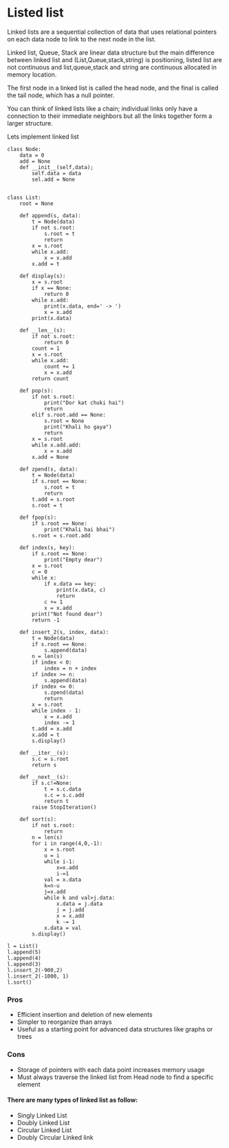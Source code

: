 
# Listed list 

Linked lists are a sequential collection of data that uses relational pointers on each data node to link to the next node in the list.

Linked list, Queue, Stack are linear data structure but the main difference between linked list and (List,Queue,stack,string) is positioning, listed list are not continuous and list,queue,stack and string are continuous allocated in memory location.

The first node in a linked list is called the head node, and the final is called the tail node, which has a null pointer.

You can think of linked lists like a chain; individual links only have a connection to their immediate neighbors but all the links together form a larger structure.


Lets implement linked list
```
class Node:
    data = 0
    add = None
    def __init__(self,data);
        self.data = data
        sel.add = None


class List:
    root = None

    def append(s, data):
        t = Node(data)
        if not s.root:
            s.root = t
            return
        x = s.root
        while x.add:
            x = x.add
        x.add = t

    def display(s):
        x = s.root
        if x == None:
            return 0
        while x.add:
            print(x.data, end=' -> ')
            x = x.add
        print(x.data)

    def __len__(s):
        if not s.root:
            return 0
        count = 1
        x = s.root
        while x.add:
            count += 1
            x = x.add
        return count

    def pop(s):
        if not s.root:
            print("Dor kat chuki hai")
            return
        elif s.root.add == None:
            s.root = None
            print("Khali ho gaya")
            return
        x = s.root
        while x.add.add:
            x = x.add
        x.add = None

    def zpend(s, data):
        t = Node(data)
        if s.root == None:
            s.root = t
            return
        t.add = s.root
        s.root = t

    def fpop(s):
        if s.root == None:
            print("Khali hai bhai")
        s.root = s.root.add

    def index(s, key):
        if s.root == None:
            print("Empty dear")
        x = s.root
        c = 0
        while x:
            if x.data == key:
                print(x.data, c)
                return
            c += 1
            x = x.add
        print("Not found dear")
        return -1

    def insert_2(s, index, data):
        t = Node(data)
        if s.root == None:
            s.append(data)
        n = len(s)
        if index < 0:
            index = n + index
        if index >= n:
            s.append(data)
        if index <= 0:
            s.zpend(data)
            return
        x = s.root
        while index - 1:
            x = x.add
            index -= 1
        t.add = x.add
        x.add = t
        s.display()

    def __iter__(s):
        s.c = s.root
        return s

    def __next__(s):
        if s.c!=None:
            t = s.c.data
            s.c = s.c.add
            return t
        raise StopIteration()

    def sort(s):
        if not s.root:
            return
        n = len(s)
        for i in range(4,0,-1):
            x = s.root
            u = i
            while i-1:
                x=x.add
                i-=1
            val = x.data
            k=n-u
            j=x.add
            while k and val>j.data:
                x.data = j.data
                j = j.add
                x = x.add
                k -= 1
            x.data = val
        s.display()

l = List()
l.append(5)
l.append(4)
l.append(3)
l.insert_2(-900,2)
l.insert_2(-1000, 1)
l.sort()
```


### Pros

 + Efficient insertion and deletion of new elements
 + Simpler to reorganize than arrays
 + Useful as a starting point for advanced data structures like graphs or trees

### Cons

 + Storage of pointers with each data point increases memory usage
 + Must always traverse the linked list from Head node to find a specific element


#### There are many types of linked list as follow:
 
 + Singly Linked List
 + Doubly Linked List
 + Circular Linked List
 + Doubly Circular Linked link

